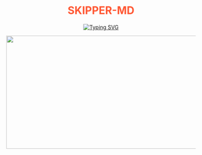 <h1 align="center" style="color:#FF5733;">SKIPPER-MD</h1>
<div align="center">
<a href="https://git.io/typing-svg"><img src="https://readme-typing-svg.demolab.com?font=Ribeye&size=50&pause=1000&color=0000FF&center=true&width=910&height=100&lines=WORKING NOW;" alt="Typing SVG" /></a>

<p align="center">
  <img src="https://files.catbox.moe/dy41tw.jpg" width="700" height="300"/>
</p>
